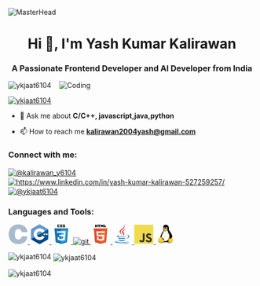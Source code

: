 ![MasterHead](https://mir-s3-cdn-cf.behance.net/project_modules/max_1200/9afe0493484903.5e66500f8dea4.gif)


<h1 align="center">Hi 👋, I'm Yash Kumar Kalirawan</h1>
<h3 align="center">A Passionate Frontend Developer and AI Developer from India</h3>
<img align="right" alt="Coding" width="400" src="https://cdn.dribbble.com/users/2131993/screenshots/4948736/media/45dceb640723d72436c427add7966cf8.gif">

<p align="left"> <img src="https://komarev.com/ghpvc/?username=ykjaat6104&label=Profile%20views&color=0e75b6&style=flat" alt="ykjaat6104" /> </p>

<p align="left"> <a href="https://github.com/ryo-ma/github-profile-trophy"><img src="https://github-profile-trophy.vercel.app/?username=ykjaat6104" alt="ykjaat6104" /></a> </p>

- 💬 Ask me about **C/C++, javascript,java,python**

- 📫 How to reach me **kalirawan2004yash@gmail.com**

<h3 align="left">Connect with me:</h3>
<p align="left">
<a href="https://twitter.com/@kalirawan_y6104" target="blank"><img align="center" src="https://raw.githubusercontent.com/rahuldkjain/github-profile-readme-generator/master/src/images/icons/Social/twitter.svg" alt="@kalirawan_y6104" height="30" width="40" /></a>
<a href="https://linkedin.com/in/https://www.linkedin.com/in/yash-kumar-kalirawan-527259257/" target="blank"><img align="center" src="https://raw.githubusercontent.com/rahuldkjain/github-profile-readme-generator/master/src/images/icons/Social/linked-in-alt.svg" alt="https://www.linkedin.com/in/yash-kumar-kalirawan-527259257/" height="30" width="40" /></a>
<a href="https://www.hackerrank.com/@ykjaat6104" target="blank"><img align="center" src="https://raw.githubusercontent.com/rahuldkjain/github-profile-readme-generator/master/src/images/icons/Social/hackerrank.svg" alt="@ykjaat6104" height="30" width="40" /></a>
</p>

<h3 align="left">Languages and Tools:</h3>
<p align="left"> <a href="https://www.cprogramming.com/" target="_blank" rel="noreferrer"> <img src="https://raw.githubusercontent.com/devicons/devicon/master/icons/c/c-original.svg" alt="c" width="40" height="40"/> </a> <a href="https://www.w3schools.com/cpp/" target="_blank" rel="noreferrer"> <img src="https://raw.githubusercontent.com/devicons/devicon/master/icons/cplusplus/cplusplus-original.svg" alt="cplusplus" width="40" height="40"/> </a> <a href="https://www.w3schools.com/css/" target="_blank" rel="noreferrer"> <img src="https://raw.githubusercontent.com/devicons/devicon/master/icons/css3/css3-original-wordmark.svg" alt="css3" width="40" height="40"/> </a> <a href="https://git-scm.com/" target="_blank" rel="noreferrer"> <img src="https://www.vectorlogo.zone/logos/git-scm/git-scm-icon.svg" alt="git" width="40" height="40"/> </a> <a href="https://www.w3.org/html/" target="_blank" rel="noreferrer"> <img src="https://raw.githubusercontent.com/devicons/devicon/master/icons/html5/html5-original-wordmark.svg" alt="html5" width="40" height="40"/> </a> <a href="https://www.java.com" target="_blank" rel="noreferrer"> <img src="https://raw.githubusercontent.com/devicons/devicon/master/icons/java/java-original.svg" alt="java" width="40" height="40"/> </a> <a href="https://developer.mozilla.org/en-US/docs/Web/JavaScript" target="_blank" rel="noreferrer"> <img src="https://raw.githubusercontent.com/devicons/devicon/master/icons/javascript/javascript-original.svg" alt="javascript" width="40" height="40"/> </a> <a href="https://www.linux.org/" target="_blank" rel="noreferrer"> <img src="https://raw.githubusercontent.com/devicons/devicon/master/icons/linux/linux-original.svg" alt="linux" width="40" height="40"/> </a> </p>

<p><img align="left" src="https://github-readme-stats.vercel.app/api/top-langs?username=ykjaat6104&show_icons=true&locale=en&layout=compact&theme=gotham&hide_border=true" alt="ykjaat6104" /></p>

<p>&nbsp;<img align="center" src="https://github-readme-stats.vercel.app/api?username=ykjaat6104&show_icons=true&locale=en&theme=gotham&hide_border=true" alt="ykjaat6104" /></p>

<p><img align="center" src="https://github-readme-streak-stats.herokuapp.com/?user=ykjaat6104&theme=gotham&hide_border=true" alt="ykjaat6104" /></p>
